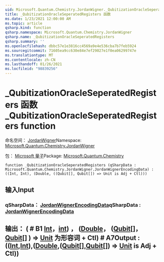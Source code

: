```yaml
---
uid: Microsoft.Quantum.Chemistry.JordanWigner._QubitizationOracleSeperatedRegisters
title: _QubitizationOracleSeperatedRegisters 函数
ms.date: 1/23/2021 12:00:00 AM
ms.topic: article
qsharp.kind: function
qsharp.namespace: Microsoft.Quantum.Chemistry.JordanWigner
qsharp.name: _QubitizationOracleSeperatedRegisters
qsharp.summary: ''
ms.openlocfilehash: dbbc57e1e3816cc4569a9e4e536cba7b7feb5924
ms.sourcegitcommit: 71605ea9cc630e84e7ef29027e1f0ea06299747e
ms.translationtype: MT
ms.contentlocale: zh-CN
ms.lasthandoff: 01/26/2021
ms.locfileid: "98839256"
---
```

# <a name="_qubitizationoracleseperatedregisters-function"></a><span data-ttu-id="95c3a-102">_QubitizationOracleSeperatedRegisters 函数</span><span class="sxs-lookup"><span data-stu-id="95c3a-102">_QubitizationOracleSeperatedRegisters function</span></span>

<span data-ttu-id="95c3a-103">命名空间： [JordanWigner](xref:Microsoft.Quantum.Chemistry.JordanWigner)</span><span class="sxs-lookup"><span data-stu-id="95c3a-103">Namespace: [Microsoft.Quantum.Chemistry.JordanWigner](xref:Microsoft.Quantum.Chemistry.JordanWigner)</span></span>

<span data-ttu-id="95c3a-104">包： [Microsoft 量子](https://nuget.org/packages/Microsoft.Quantum.Chemistry)</span><span class="sxs-lookup"><span data-stu-id="95c3a-104">Package: [Microsoft.Quantum.Chemistry](https://nuget.org/packages/Microsoft.Quantum.Chemistry)</span></span>




```qsharp
function _QubitizationOracleSeperatedRegisters (qSharpData : Microsoft.Quantum.Chemistry.JordanWigner.JordanWignerEncodingData) : ((Int, Int), (Double, ((Qubit[], Qubit[]) => Unit is Adj + Ctl)))
```


## <a name="input"></a><span data-ttu-id="95c3a-105">输入</span><span class="sxs-lookup"><span data-stu-id="95c3a-105">Input</span></span>

### <a name="qsharpdata--jordanwignerencodingdata"></a><span data-ttu-id="95c3a-106">qSharpData： [JordanWignerEncodingData](xref:Microsoft.Quantum.Chemistry.JordanWigner.JordanWignerEncodingData)</span><span class="sxs-lookup"><span data-stu-id="95c3a-106">qSharpData : [JordanWignerEncodingData](xref:Microsoft.Quantum.Chemistry.JordanWigner.JordanWignerEncodingData)</span></span>





## <a name="output--intintdoublequbitqubit--unit--is-adj--ctl"></a><span data-ttu-id="95c3a-107">输出： ( # B1 [Int](xref:microsoft.quantum.lang-ref.int)，[int](xref:microsoft.quantum.lang-ref.int)) ， ([Double](xref:microsoft.quantum.lang-ref.double)， ([Qubit](xref:microsoft.quantum.lang-ref.qubit)[]，[Qubit](xref:microsoft.quantum.lang-ref.qubit)[] ) => [Unit](xref:microsoft.quantum.lang-ref.unit)  为形容词 + Ctl) # A7</span><span class="sxs-lookup"><span data-stu-id="95c3a-107">Output : (([Int](xref:microsoft.quantum.lang-ref.int),[Int](xref:microsoft.quantum.lang-ref.int)),([Double](xref:microsoft.quantum.lang-ref.double),([Qubit](xref:microsoft.quantum.lang-ref.qubit)[],[Qubit](xref:microsoft.quantum.lang-ref.qubit)[]) => [Unit](xref:microsoft.quantum.lang-ref.unit)  is Adj + Ctl))</span></span>


